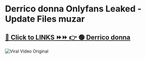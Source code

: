 
 # Derrico donna Onlyfans Leaked - Update Files muzar

## <h2><a href="https://clipsfans.com/Derrico_donna&ref=git">🔗 Click to LINKS ⏩⏩ 👉 🟢 Derrico donna </a></h2>

<a href="https://clipsfans.com/Derrico_donna&ref=git" rel="nofollow" data-target="animated-image.originalLink"><img src="https://i.ibb.co.com/xMMVF88/686577567.gif" alt="Viral Video Original" style="max-width: 100%; display: inline-block;" data-target="animated-image.originalImage"></a>

